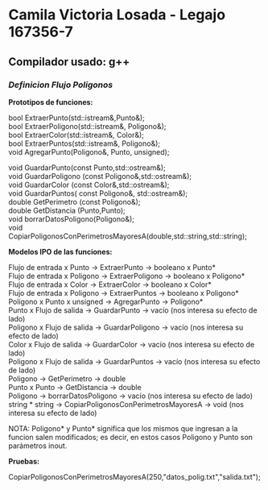 # Camila Victoria Losada - Legajo 167356-7
## Compilador usado: g++
### *Definicion Flujo Poligonos*


**Prototipos de funciones:**  

bool ExtraerPunto(std::istream&,Punto&);  
bool ExtraerPoligono(std::istream&, Poligono&);  
bool ExtraerColor(std::istream&, Color&);  
bool ExtraerPuntos(std::istream&, Poligono&);  
void AgregarPunto(Poligono&, Punto, unsigned);  

void GuardarPunto(const Punto,std::ostream&);  
void GuardarPoligono (const Poligono&,std::ostream&);  
void GuardarColor (const Color&,std::ostream&);  
void GuardarPuntos( const Poligono&, std::ostream&);  
double GetPerimetro (const Poligono&);  
double GetDistancia (Punto,Punto);  
void borrarDatosPoligono(Poligono&);  
void CopiarPoligonosConPerimetrosMayoresA(double,std::string,std::string);  



**Modelos IPO de las funciones:**  

Flujo de entrada x Punto -> ExtraerPunto -> booleano x Punto*  
Flujo de entrada x Poligono -> ExtraerPoligono -> booleano x Poligono*  
Flujo de entrada x Color -> ExtraerColor -> booleano x Color*  
Flujo de entrada x Poligono -> ExtraerPuntos -> booleano x Poligono*  
Poligono x Punto x unsigned -> AgregarPunto -> Poligono*  
Punto x Flujo de salida -> GuardarPunto -> vacío (nos interesa su efecto de lado)  
Poligono x Flujo de salida -> GuardarPoligono -> vacío (nos interesa su efecto de lado)  
Color x Flujo de salida -> GuardarColor -> vacío (nos interesa su efecto de lado)  
Poligono x Flujo de salida -> GuardarPuntos -> vacío (nos interesa su efecto de lado)  
Poligono -> GetPerimetro -> double  
Punto x Punto -> GetDistancia -> double  
Poligono -> borrarDatosPoligono -> vacío (nos interesa su efecto de lado)  
string * string -> CopiarPoligonosConPerimetrosMayoresA -> void (nos interesa su efecto de lado)  

NOTA: Poligono* y Punto* significa que los mismos que ingresan a la funcion salen modificados; es decir, en estos casos Poligono  y Punto son parámetros inout.  


**Pruebas:**  

CopiarPoligonosConPerimetrosMayoresA(250,"datos_polig.txt","salida.txt");


